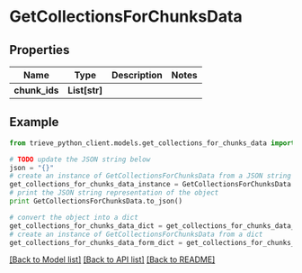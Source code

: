 # GetCollectionsForChunksData


## Properties

Name | Type | Description | Notes
------------ | ------------- | ------------- | -------------
**chunk_ids** | **List[str]** |  | 

## Example

```python
from trieve_python_client.models.get_collections_for_chunks_data import GetCollectionsForChunksData

# TODO update the JSON string below
json = "{}"
# create an instance of GetCollectionsForChunksData from a JSON string
get_collections_for_chunks_data_instance = GetCollectionsForChunksData.from_json(json)
# print the JSON string representation of the object
print GetCollectionsForChunksData.to_json()

# convert the object into a dict
get_collections_for_chunks_data_dict = get_collections_for_chunks_data_instance.to_dict()
# create an instance of GetCollectionsForChunksData from a dict
get_collections_for_chunks_data_form_dict = get_collections_for_chunks_data.from_dict(get_collections_for_chunks_data_dict)
```
[[Back to Model list]](../README.md#documentation-for-models) [[Back to API list]](../README.md#documentation-for-api-endpoints) [[Back to README]](../README.md)


